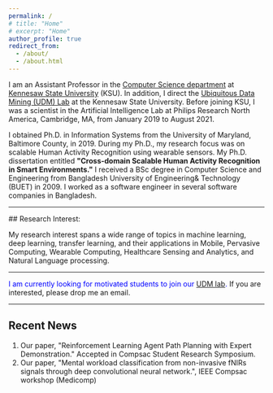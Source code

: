 ```yaml
---
permalink: /
# title: "Home"
# excerpt: "Home"
author_profile: true
redirect_from: 
  - /about/
  - /about.html
---
```




I am an Assistant Professor in the <a href="https://ccse.kennesaw.edu/cs/" target="_blank">Computer Science department</a> at <a href="https://www.kennesaw.edu/" target="_blank">Kennesaw State University</a> (KSU). In addition, I direct the <a href="https://ahafizk.github.io/udm/">Ubiquitous Data Mining (UDM) Lab</a> at the Kennesaw State University. Before joining KSU, I was a scientist in the Artificial Intelligence Lab at Philips Research North America, Cambridge, MA, from January 2019 to August 2021. 

I obtained Ph.D. in Information Systems from the University of Maryland, Baltimore County, in 2019. During my Ph.D., my research focus was on scalable Human Activity Recognition using wearable sensors. My Ph.D. dissertation entitled <b>"Cross-domain Scalable Human Activity Recognition in Smart Environments."</b> I received a BSc degree in Computer Science and Engineering from Bangladesh University of Engineering& Technology (BUET) in 2009. I worked as a software engineer in several software companies in Bangladesh.
<hr/>
## Research Interest:

My research interest spans a wide range of topics in machine learning, deep learning, transfer learning, and their applications in Mobile, Pervasive Computing, Wearable Computing, Healthcare Sensing and Analytics, and Natural Language processing. 

<hr/>
<font color='blue'>I am currently looking for motivated students to join our <a href="https://ahafizk.github.io/udm/">UDM lab</a>.</font> If you are interested, please drop me an email.
<hr/>

## Recent News

1. Our paper, "Reinforcement Learning Agent Path Planning with Expert Demonstration." Accepted in Compsac Student Research Symposium. 
1. Our paper, "Mental workload classification from non-invasive fNIRs signals through deep convolutional neural network.", IEEE Compsac workshop (Medicomp)


